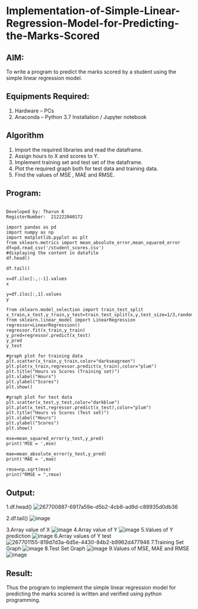  # Implementation-of-Simple-Linear-Regression-Model-for-Predicting-the-Marks-Scored

## AIM:
To write a program to predict the marks scored by a student using the simple linear regression model.

## Equipments Required:
1. Hardware – PCs
2. Anaconda – Python 3.7 Installation / Jupyter notebook

## Algorithm
1. Import the required libraries and read the dataframe.
2. Assign hours to X and scores to Y.
3. Implement training set and test set of the dataframe.
4. Plot the required graph both for test data and training data.
5. Find the values of MSE , MAE and RMSE.

## Program:
```

Developed by: Tharun K
RegisterNumber:  212222040172

import pandas as pd
import numpy as np
import matplotlib.pyplot as plt
from sklearn.metrics import mean_absolute_error,mean_squared_error
df=pd.read_csv('/student_scores.csv')
#displaying the content in datafile
df.head()

df.tail()

x=df.iloc[:,:-1].values
x

y=df.iloc[:,1].values
y

from sklearn.model_selection import train_test_split
x_train,x_test,y_train,y_test=train_test_split(x,y,test_size=1/3,random_state=0)
from sklearn.linear_model import LinearRegression
regressor=LinearRegression()
regressor.fit(x_train,y_train)
y_pred=regressor.predict(x_test)
y_pred
y_test

#graph plot for training data
plt.scatter(x_train,y_train,color="darkseagreen")
plt.plot(x_train,regressor.predict(x_train),color="plum")
plt.title("Hours vs Scores (Training set)")
plt.xlabel("Hours")
plt.ylabel("Scores")
plt.show()

#graph plot for test data
plt.scatter(x_test,y_test,color="darkblue")
plt.plot(x_test,regressor.predict(x_test),color="plum")
plt.title("Hours vs Scores (Test set)")
plt.xlabel("Hours")
plt.ylabel("Scores")
plt.show()

mse=mean_squared_error(y_test,y_pred)
print('MSE = ',mse)

mae=mean_absolute_error(y_test,y_pred)
print('MAE = ',mae)

rmse=np.sqrt(mse)
print("RMSE = ",rmse)

```

## Output:
1.df.head()
![267700887-6917a59e-d5b2-4cb8-ad9d-c89935d0db36](https://github.com/Tharun-1000/Implementation-of-Simple-Linear-Regression-Model-for-Predicting-the-Marks-Scored/assets/135952958/08cf3b3f-419b-45ee-a2fb-94142e6e8520)


2.df.tail()
![image](https://github.com/Tharun-1000/Implementation-of-Simple-Linear-Regression-Model-for-Predicting-the-Marks-Scored/assets/135952958/d76b3e28-fdc5-4f96-b43b-864da8fdfbd9)


3.Array value of X
![image](https://github.com/Tharun-1000/Implementation-of-Simple-Linear-Regression-Model-for-Predicting-the-Marks-Scored/assets/135952958/99ac6f59-81fd-4e1f-9594-0dc15425d1e5)
4.Array value of Y
![image](https://github.com/Tharun-1000/Implementation-of-Simple-Linear-Regression-Model-for-Predicting-the-Marks-Scored/assets/135952958/60420830-851f-4767-875b-2265fe50bf58)
5.Values of Y prediction
![image](https://github.com/Tharun-1000/Implementation-of-Simple-Linear-Regression-Model-for-Predicting-the-Marks-Scored/assets/135952958/eeed566f-b571-4ec4-80bf-02de230a3018)
6.Array values of Y test
![267701155-819d7d3a-6d5e-4430-84b2-b9962d477946](https://github.com/Tharun-1000/Implementation-of-Simple-Linear-Regression-Model-for-Predicting-the-Marks-Scored/assets/135952958/fb6565eb-cc32-4d99-9aaa-0c8470a8606a)
7.Training Set Graph
![image](https://github.com/Tharun-1000/Implementation-of-Simple-Linear-Regression-Model-for-Predicting-the-Marks-Scored/assets/135952958/bda02448-20f5-49fa-9312-8dd7eba79e21)
8.Test Set Graph
![image](https://github.com/Tharun-1000/Implementation-of-Simple-Linear-Regression-Model-for-Predicting-the-Marks-Scored/assets/135952958/304d438c-7207-433c-9a1b-d3792711d8d1)
9.Values of MSE, MAE and RMSE
![image](https://github.com/Tharun-1000/Implementation-of-Simple-Linear-Regression-Model-for-Predicting-the-Marks-Scored/assets/135952958/3fe64691-4fed-474e-86df-3060bce4ffde)




## Result:
Thus the program to implement the simple linear regression model for predicting the marks scored is written and verified using python programming.
